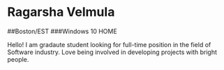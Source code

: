 # Ragarsha Velmula
##Boston/EST
###Windows 10 HOME

Hello! I am gradaute student looking for full-time position in the field of Software industry. Love being involved in developing projects with bright people.

